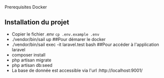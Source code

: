 Prerequisites
Docker

## Installation du projet

- Copier le fichier .env `cp .env.example .env`
- ./vendor/bin/sail up                            ##Pour démarer le docker
- ./vendor/bin/sail exec -it laravel.test bash    ##Pour accéder à l'application laravel
- composer install
- php artisan migrate
- php artisan db:seed
- La base de donnée est accessible via l'url :http://localhost:9001/
    


